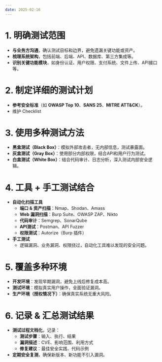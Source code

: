 ```yaml
---
date: 2025-02-16
---
```

# 1. 明确测试范围

- **与业务方沟通**，确认测试目标和边界，避免遗漏关键功能或资产。
- **梳理系统架构**，包括前端、后端、API、数据库、第三方集成等。
- **识别关键功能模块**，如身份认证、用户权限、支付系统、文件上传、API接口等。

# 2. 制定详细的测试计划

- **参考安全标准**（如 **OWASP Top 10**、**SANS 25**、**MITRE ATT&CK**）。
- 维护 Checklist

# 3. 使用多种测试方法

- **黑盒测试（Black Box）**：模拟外部攻击者，无内部信息，测试暴露面。
- **灰盒测试（Gray Box）**：使用部分内部权限，结合API和用户行为测试。
- **白盒测试（White Box）**：结合代码审计、日志分析，深入测试内部安全逻辑。


# 4. 工具 + 手工测试结合

- **自动化扫描工具**
    - **端口 & 资产扫描**：Nmap、Shodan、Amass
    - **Web 漏洞扫描**：Burp Suite、OWASP ZAP、Nikto
    - **代码审计**：Semgrep、SonarQube
    - **API测试**：Postman、API Fuzzer
    - **权限测试**：Autorize（Burp 插件）
- **手工测试**
    - 逻辑漏洞、业务漏洞、权限绕过，自动化工具难以发现的安全问题。


# 5. 覆盖多种环境

- **开发环境**：发现早期漏洞，避免上线后修复成本高。
- **测试环境**：模拟真实用户操作，全面验证漏洞。
- **生产环境（授权情况下）**：确保真实系统无重大风险。

# 6. 记录 & 汇总测试结果

- **测试过程文档化**，记录：
    - **测试步骤**：输入、执行、结果
    - **漏洞描述**：CVE、影响范围、利用方式
    - **修复建议**：最佳安全实践、代码示例
- **定期安全复测**，确保新版本、新功能不引入漏洞。

